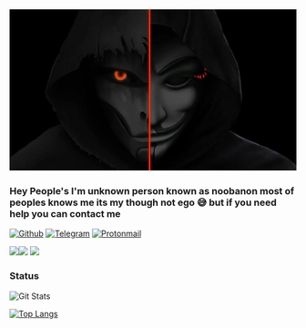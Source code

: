 <img src="https://github.com/noobanon/noobanon/blob/master/EVqprPj.jpg">

### Hey People's I'm unknown person known as noobanon most of peoples knows me its my though not ego 😅 but if you need help you can contact me 

[![Github](https://img.shields.io/badge/github-%23100000.svg?&style=for-the-badge&logo=github&logoColor=white)](https://github.com/noobanon)  [![Telegram](https://img.shields.io/badge/THE%20ANON-%40NOOBANON-red)](https://t.me/noobanon) [![Protonmail](https://img.shields.io/badge/protonmail-8B89CC?&style=for-the-badge&logo=protonmail&logoColor=white)](mailto:noobanon@pm.me)

[<img src="https://img.shields.io/badge/twitter-%231DA1F2.svg?&style=for-the-badge&logo=twitter&logoColor=white" />](https://twitter.com/noobanonx)[<img src="https://img.shields.io/badge/linkedin-%230077B5.svg?&style=for-the-badge&logo=linkedin&logoColor=white" />](https://www.linkedin.com/in/noobanon/) [<img src = "https://img.shields.io/badge/instagram-%23E4405F.svg?&style=for-the-badge&logo=instagram&logoColor=white">](https://www.instagram.com/noobanon/) 
### Status
![Git Stats](https://github-readme-stats.vercel.app/api?username=noobanon&theme=tokyonight&show_icons=true)

[![Top Langs](https://github-readme-stats.vercel.app/api/top-langs/?username=noobanon&layout=compact)](https://github.com/noobanon/github-readme-stats)


